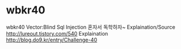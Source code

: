# wbkr40
wbkr40
Vector:Blind Sql Injection
혼자서 독학하자~
Explaination/Source http://lureout.tistory.com/540
Explaination http://blog.do9.kr/entry/Challenge-40
